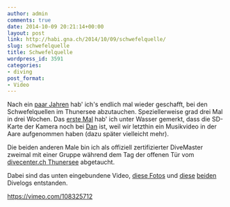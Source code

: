 ```yaml
---
author: admin
comments: true
date: 2014-10-09 20:21:14+00:00
layout: post
link: http://habi.gna.ch/2014/10/09/schwefelquelle/
slug: schwefelquelle
title: Schwefelquelle
wordpress_id: 3591
categories:
- diving
post_format:
- Video
---
```


Nach ein [paar Jahren](http://habi.gna.ch/2010/05/04/schwefelquelle-31-min-11-m-8/) hab' ich's endlich mal wieder geschafft, bei den Schwefelquellen im Thunersee abzutauchen.
Speziellerweise grad drei Mal in drei Wochen.
Das [erste Mal](http://divelog.davidhaberthuer.ch/2014.08.14.schwefelquelle.pdf) hab' ich unter Wasser gemerkt, dass die SD-Karte der Kamera noch bei [Dan](http://danward.ch) ist, weil wir letzthin ein Musikvideo in der Aare aufgenommen haben (dazu später vielleicht mehr).

Die beiden anderen Male bin ich als offiziell zertifizierter DiveMaster zweimal mit einer Gruppe während dem Tag der offenen Tür vom [divecenter.ch Thunersee](http://www.divecenter.ch/download/Medienmitteilung.pdf) abgetaucht.

Dabei sind das unten eingebundene Video, [diese Fotos](http://fotos.davidhaberthür.ch/index.php?type=sets&setId=72157647818573212) und [diese](http://divelog.davidhaberthuer.ch/2014.09.19.schwefelquelle.1.pdf) [beiden](http://divelog.davidhaberthuer.ch/2014.09.19.schwefelquelle.2.pdf) Divelogs entstanden.

https://vimeo.com/108325712
